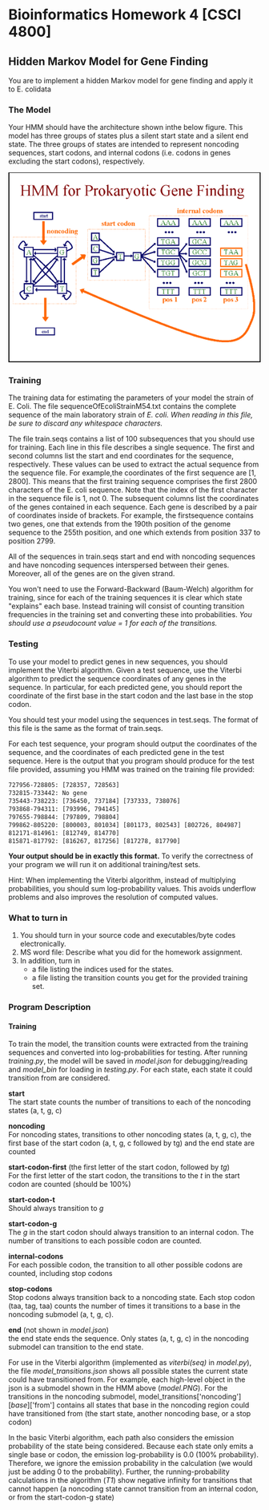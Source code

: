 # Bioinformatics Homework 4 [CSCI 4800]

## Hidden Markov Model for Gene Finding
You are to implement a hidden Markov model for gene finding and apply it to E. colidata

### The Model
Your HMM should have the architecture shown inthe below figure. This model has three groups of states plus a silent start state and a silent end state. The three groups of states are intended to represent noncoding sequences, start codons, and internal codons (i.e. codons in genes excluding the start codons), respectively.

![Model](model.PNG)

### Training
The training data for estimating the parameters of your model the strain of E. Coli. The file sequenceOfEcoliStrainM54.txt contains the complete sequence of the main laboratory strain of *E. coli. When reading in this file, be sure to discard any whitespace characters.*

The file train.seqs contains a list of 100 subsequences that you should use for training. Each line in this file describes a single sequence. The first and second columns list the start and end coordinates for the sequence, respectively. These values can be used to extract the actual sequence from the sequence file. For example,the coordinates of the first sequence are [1, 2800]. This means that the first training sequence comprises the first 2800 characters of the E. coli sequence. Note that the index of the first character in the sequence file is 1, not 0. The subsequent columns list the coordinates of the genes contained in each sequence. Each gene is described by a pair of coordinates inside of brackets. For example, the firstsequence contains two genes, one that extends from the 190th position of the genome sequence to the 255th position, and one which extends from position 337 to position 2799.

All of the sequences in train.seqs start and end with noncoding sequences and have noncoding sequences interspersed between their genes. Moreover, all of the genes are on the given strand.

You won't need to use the Forward-Backward (Baum-Welch) algorithm for training, since for each of the training sequences it is clear which state "explains" each base. Instead training will consist of counting transition frequencies in the training set and converting these into probabilities. *You should use a pseudocount value = 1 for each of the transitions.*

### Testing
To use your model to predict genes in new sequences, you should implement the Viterbi algorithm. Given a test sequence, use the Viterbi algorithm to predict the sequence coordinates of any genes in the sequence. In particular, for each predicted gene, you should report the coordinate of the first base in the start codon and the last base in the stop codon. 

You should test your model using the sequences in test.seqs. The format of this file is the same as the format of train.seqs.

For each test sequence, your program should output the coordinates of the sequence, and the coordinates of each predicted gene in the test sequence. Here is the output that you program should produce for the test file provided, assuming you HMM was trained on the training file provided:

```
727956-728805: [728357, 728563]
732815-733442: No gene
735443-738223: [736450, 737184] [737333, 738076]
793868-794311: [793996, 794145]
797655-798844: [797809, 798804]
799862-805220: [800003, 801034] [801173, 802543] [802726, 804987]
812171-814961: [812749, 814770]
815871-817792: [816267, 817256] [817278, 817790]
```

__Your output should be in exactly this format.__ To verify the correctness of your program we will run it on additional training/test sets.

Hint: When implementing the Viterbi algorithm, instead of multiplying probabilities, you should sum log-probability values. This avoids underflow problems and also improves the resolution of computed values.

### What to turn in
1. You should turn in your source code and executables/byte codes electronically.
1. MS word file: Describe what you did for the homework assignment. 
1. In addition, turn in
    * a file listing the indices used for the states.
    * a file listing the transition counts you get for the provided training set.
    
    
### Program Description
#### Training
To train the model, the transition counts were extracted from the training sequences and converted into log-probabilities
for testing. After running *training.py*, the model will be saved in *model.json* for debugging/reading and *model_bin*
for loading in *testing.py*. For each state, each state it could transition from are considered. 

__start__ <br>
The start state counts the number of transitions to each of the noncoding states (a, t, g, c)

__noncoding__ <br>
For noncoding states, transitions to other noncoding states (a, t, g, c), the first base of the start codon (a, t, g, c followed by tg)
and the end state are counted

__start-codon-first__ (the first letter of the start codon, followed by *tg*) <br>
For the first letter of the start codon, the transitions to the *t* in the start codon are counted (should be 100%)

__start-codon-t__ <br>
Should always transition to *g*

__start-codon-g__ <br>
The *g* in the start codon should always transition to an internal codon. The number of transitions to each possible codon
are counted.

__internal-codons__ <br>
For each possible codon, the transition to all other possible codons are counted, including stop codons

__stop-codons__ <br>
Stop codons always transition back to a noncoding state. Each stop codon (taa, tag, taa) counts the number of times it transitions
to a base in the noncoding submodel (a, t, g, c).

__end__ (not shown in *model.json*)<br>
the end state ends the sequence. Only states (a, t, g, c) in the noncoding submodel can transition to the end state.


For use in the Viterbi algorithm (implemented as *viterbi(seq)* in *model.py*), the file 
*model_transitions.json* shows all possible states the current state could have transitioned from. For example, each high-level
object in the json is a submodel shown in the HMM above (*model.PNG*). For the transitions in the noncoding submodel, 
model_transitions['noncoding'][*base*]['from'] contains all states that base in the noncoding region could have transitioned
from (the start state, another noncoding base, or a stop codon)

In the basic Viterbi algorithm, each path also considers the emission probability of the state being considered. Because
each state only emits a single base or codon, the emission log-probability is 0.0 (100% probability). Therefore, we ignore
the emission probability in the calculation (we would just be adding 0 to the probability). Further, the running-probability 
calculations in the algorithm (*T1*) show negative infinity for transitions that cannot happen (a noncoding state cannot
transition from an internal codon, or from the start-codon-g state)